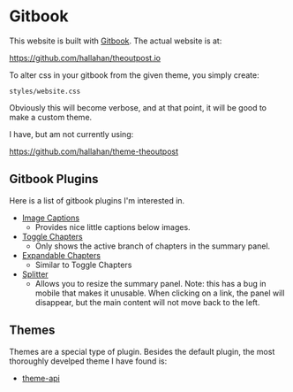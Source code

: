 # Gitbook

This website is built with [Gitbook](https://gitbook.com). The actual website is at:

https://github.com/hallahan/theoutpost.io

To alter css in your gitbook from the given theme, you simply create:

```
styles/website.css
```

Obviously this will become verbose, and at that point, it will be good to make a custom theme.

I have, but am not currently using:

https://github.com/hallahan/theme-theoutpost    

## Gitbook Plugins

Here is a list of gitbook plugins I'm interested in.

* [Image Captions](https://plugins.gitbook.com/plugin/image-captions)
    - Provides nice little captions below images.
* [Toggle Chapters](https://plugins.gitbook.com/plugin/toggle-chapters)
    - Only shows the active branch of chapters in the summary panel.
* [Expandable Chapters](https://plugins.gitbook.com/plugin/expandable-chapters)
    - Similar to Toggle Chapters
* [Splitter](https://plugins.gitbook.com/plugin/splitter)
    - Allows you to resize the summary panel. Note: this has a bug in mobile that makes it unusable. When clicking on a link, the panel will disappear, but the main content will not move back to the left.

## Themes

Themes are a special type of plugin. Besides the default plugin, the most thoroughly develped theme I have found is:

* [theme-api](https://github.com/GitbookIO/theme-api)
